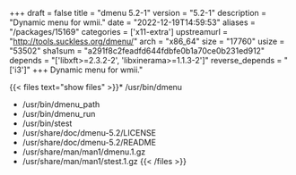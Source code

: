 +++
draft = false
title = "dmenu 5.2-1"
version = "5.2-1"
description = "Dynamic menu for wmii."
date = "2022-12-19T14:59:53"
aliases = "/packages/15169"
categories = ['x11-extra']
upstreamurl = "http://tools.suckless.org/dmenu/"
arch = "x86_64"
size = "17760"
usize = "53502"
sha1sum = "a291f8c2feadfd644fdbfe0b1a70ce0b231ed912"
depends = "['libxft>=2.3.2-2', 'libxinerama>=1.1.3-2']"
reverse_depends = "['i3']"
+++
Dynamic menu for wmii."

{{< files text="show files" >}}* /usr/bin/dmenu
* /usr/bin/dmenu_path
* /usr/bin/dmenu_run
* /usr/bin/stest
* /usr/share/doc/dmenu-5.2/LICENSE
* /usr/share/doc/dmenu-5.2/README
* /usr/share/man/man1/dmenu.1.gz
* /usr/share/man/man1/stest.1.gz
{{< /files >}}
